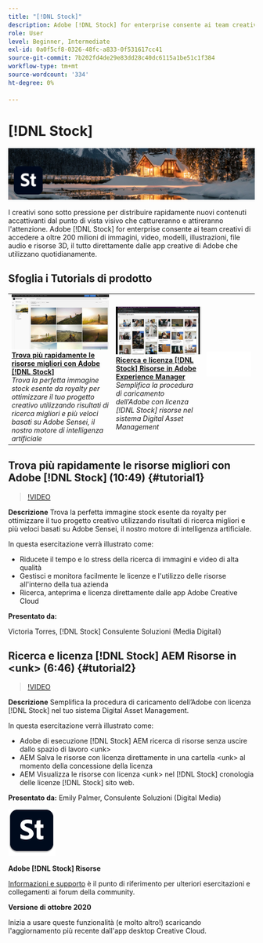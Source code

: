 ```yaml
---
title: "[!DNL Stock]"
description: Adobe [!DNL Stock] for enterprise consente ai team creativi di accedere a oltre 200 milioni di immagini, video, modelli, illustrazioni, file audio e risorse 3D
role: User
level: Beginner, Intermediate
exl-id: 0a0f5cf8-0326-48fc-a833-0f531617cc41
source-git-commit: 7b202fd4de29e83dd28c40dc6115a1be51c1f384
workflow-type: tm+mt
source-wordcount: '334'
ht-degree: 0%

---
```


# [!DNL Stock]

![Tutorial Hero Image](../assets/Stock.jpg)

I creativi sono sotto pressione per distribuire rapidamente nuovi contenuti accattivanti dal punto di vista visivo che cattureranno e attireranno l&#39;attenzione. Adobe [!DNL Stock] for enterprise consente ai team creativi di accedere a oltre 200 milioni di immagini, video, modelli, illustrazioni, file audio e risorse 3D, il tutto direttamente dalle app creative di Adobe che utilizzano quotidianamente.

## Sfoglia i Tutorials di prodotto

<table style="table-layout:fixed">
<tr>
 <td>
   <a href="stock.md#tutorial1">
      <img alt="Trova più rapidamente le risorse migliori con Adobe [!DNL Stock]" src="../assets/stock_torres_thumbnail.jpg" />
   </a>
    <div>
   <a href="stock.md#tutorial1"><strong>Trova più rapidamente le risorse migliori con Adobe [!DNL Stock]</strong></a>
    </div>
    <em>Trova la perfetta immagine stock esente da royalty per ottimizzare il tuo progetto creativo utilizzando risultati di ricerca migliori e più veloci basati su Adobe Sensei, il nostro motore di intelligenza artificiale</em>
    <br>
  </td>
  <td>
   <a href="stock.md#tutorial2">
      <img alt="Ricerca e licenza [!DNL Stock] AEM Risorse in &lt;unk&gt;" src="../assets/stock_aemintegration_palmer_thumbnail.jpg" />
   </a>
    <div>
   <a href="stock.md#tutorial2"><strong>Ricerca e licenza [!DNL Stock] Risorse in Adobe Experience Manager</strong></a>
    </div>
    <em>Semplifica la procedura di caricamento dell’Adobe con licenza [!DNL Stock] risorse nel sistema Digital Asset Management</em>
    <br>
  </td>
  <td>
    <img alt="Spaziatore" src="../assets/Whitespacer.png" />
    <div>
    <br>
  </td>
</tr>
</table>

## Trova più rapidamente le risorse migliori con Adobe [!DNL Stock] (10:49) {#tutorial1}

>[!VIDEO](https://video.tv.adobe.com/v/326951?hidetitle=true)

**Descrizione**
Trova la perfetta immagine stock esente da royalty per ottimizzare il tuo progetto creativo utilizzando risultati di ricerca migliori e più veloci basati su Adobe Sensei, il nostro motore di intelligenza artificiale.

In questa esercitazione verrà illustrato come:
* Riducete il tempo e lo stress della ricerca di immagini e video di alta qualità
* Gestisci e monitora facilmente le licenze e l&#39;utilizzo delle risorse all&#39;interno della tua azienda
* Ricerca, anteprima e licenza direttamente dalle app Adobe Creative Cloud

**Presentato da:**

Victoria Torres, [!DNL Stock] Consulente Soluzioni (Media Digitali)

## Ricerca e licenza [!DNL Stock] AEM Risorse in &lt;unk> (6:46) {#tutorial2}

>[!VIDEO](https://video.tv.adobe.com/v/326952?hidetitle=true)

**Descrizione**
Semplifica la procedura di caricamento dell’Adobe con licenza [!DNL Stock] nel tuo sistema Digital Asset Management.

In questa esercitazione verrà illustrato come:
* Adobe di esecuzione [!DNL Stock] AEM ricerca di risorse senza uscire dallo spazio di lavoro &lt;unk>
* AEM Salva le risorse con licenza direttamente in una cartella &lt;unk> al momento della concessione della licenza
* AEM Visualizza le risorse con licenza &lt;unk> nel [!DNL Stock] cronologia delle licenze [!DNL Stock] sito web.

**Presentato da:**
Emily Palmer, Consulente Soluzioni (Digital Media)

![[!DNL Stock] Logo](../assets/st_appicon_96.png)

**Adobe [!DNL Stock] Risorse**

[Informazioni e supporto](https://helpx.adobe.com/support/stock.html) è il punto di riferimento per ulteriori esercitazioni e collegamenti ai forum della community.

**Versione di ottobre 2020**

Inizia a usare queste funzionalità (e molto altro!) scaricando l&#39;aggiornamento più recente dall&#39;app desktop Creative Cloud.
